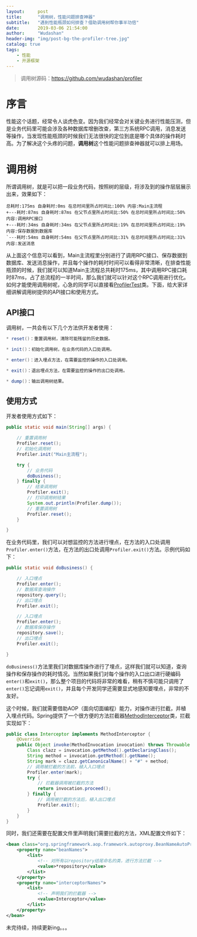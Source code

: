 ```yaml
---
layout:     post
title:      "调用树，性能问题排查神器"
subtitle:   "遇到性能瓶颈如何排查？借助调用树帮你事半功倍"
date:       2019-03-06 21:54:00
author:     "Wudashan"
header-img: "img/post-bg-the-profiler-tree.jpg"
catalog: true
tags:
    - 性能
    - 开源框架
---
```


> 调用树源码：https://github.com/wudashan/profiler

# 序言

性能这个话题，经常令人谈虎色变。因为我们经常会对关键业务进行性能压测，但是业务代码里可能会涉及各种数据库增删改查，第三方系统RPC调用，消息发送等操作，当发现性能瓶颈的时候我们无法很快的定位到底是哪个具体的操作耗时高。为了解决这个头疼的问题，**调用树**这个性能问题排查神器就可以排上用场。

# 调用树

所谓调用树，就是可以把一段业务代码，按照树的层级，将涉及到的操作层层展示出来，效果如下：

```
总耗时:175ms 自身耗时:0ms 在总时间里所占时间比:100% 内容:Main主流程
+---耗时:87ms 自身耗时:87ms 在父节点里所占时间比:50% 在总时间里所占时间比:50% 内容:调用RPC接口
+---耗时:34ms 自身耗时:34ms 在父节点里所占时间比:19% 在总时间里所占时间比:19% 内容:保存数据到数据库
`---耗时:54ms 自身耗时:54ms 在父节点里所占时间比:31% 在总时间里所占时间比:31% 内容:发送消息
```

从上面这个信息可以看到，Main主流程里分别进行了调用RPC接口、保存数据到数据库、发送消息操作，并且每个操作的耗时时间可以看得非常清晰，在排查性能瓶颈的时候，我们就可以知道Main主流程总共耗时175ms，其中调用RPC接口耗时87ms，占了总流程的一半时间，那么我们就可以针对这个RPC调用进行优化。如何才能使用调用树呢，心急的同学可以直接看[ProfilerTest](https://github.com/wudashan/profiler/blob/master/src/main/java/profiler/ProfilerTest.java)类。下面，给大家详细讲解调用树提供的API接口和使用方式。

## API接口

调用树，一共会有以下几个方法供开发者使用：

```java
* reset()：重置调用树，清除可能残留的历史数据。

* init()：初始化调用树，在业务代码的入口处调用。

* enter()：进入埋点方法，在需要监控的操作的入口处调用。

* exit()：退出埋点方法，在需要监控的操作的出口处调用。

* dump()：输出调用树结果。
```

## 使用方式

开发者使用方式如下：

```java
public static void main(String[] args) {

    // 重置调用树
    Profiler.reset();
    // 初始化调用树
    Profiler.init("Main主流程");

    try {
        // 业务代码
        doBusiness();
    } finally {
        // 结束调用树
        Profiler.exit();
        // 打印调用树结果
        System.out.println(Profiler.dump());
        // 重置调用树
        Profiler.reset();
    }

}
```

在业务代码里，我们可以对想监控的方法进行埋点，在方法的入口处调用`Profiler.enter()`方法，在方法的出口处调用`Profiler.exit()`方法。示例代码如下：

```java
public static void doBusiness() {

	// 入口埋点
	Profiler.enter();
	// 数据库查询操作
	repository.query();
	// 出口埋点
	Profiler.exit();

	// 入口埋点
	Profiler.enter();
	// 数据库保存操作
	repository.save();
	// 出口埋点
	Profiler.exit();

}
```

`doBusiness()`方法里我们对数据库操作进行了埋点，这样我们就可以知道，查询操作和保存操作的耗时情况。当然如果我们对每个操作的入口出口进行硬编码`enter()`和`exit()`，那么整个项目的代码将非常的难看，稍有不慎可能只调用了`enter()`忘记调用`exit()`，并且每个开发同学还需要显式地感知要埋点，非常的不友好。

这个时候，我们就需要借助AOP（面向切面编程）能力，对操作进行拦截，并植入埋点代码。Spring提供了一个很方便的方法拦截器[MethodInterceptor](https://docs.spring.io/spring-framework/docs/current/javadoc-api/org/aopalliance/intercept/MethodInterceptor.html)类，拦截实现如下：

```java
public class Interceptor implements MethodInterceptor {
    @Override
    public Object invoke(MethodInvocation invocation) throws Throwable {
        Class clazz = invocation.getMethod().getDeclaringClass();
        String method = invocation.getMethod().getName();
        String mark = clazz.getCanonicalName() + "#" + method;
        // 调用被拦截的方法前，植入入口埋点
        Profiler.enter(mark);
        try {
        	// 拦截器调用被拦截的方法
            return invocation.proceed();
        } finally {
        	// 调用被拦截的方法后，植入出口埋点
            Profiler.exit();
        }
    }
}
```

同时，我们还需要在配置文件里声明我们需要拦截的方法，XML配置文件如下：

```xml
<bean class="org.springframework.aop.framework.autoproxy.BeanNameAutoProxyCreator">
	<property name="beanNames">
		<list>
			<!-- 对所有以repository结尾命名的类，进行方法拦截 -->
			<value>*repository</value>
		</list>
	</property>
	<property name="interceptorNames">
		<list>
			<!-- 声明我们的拦截器 -->
			<value>Interceptor</value>
		</list>
	</property>
</bean>  
```

未完待续，持续更新ing。。。

